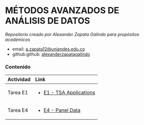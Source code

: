 # MÉTODOS AVANZADOS DE ANÁLISIS DE DATOS
*Repositorio creado por Alexander Zapata Galindo para propósitos académicos*

- email: <a.zapata12@uniandes.edu.co>
- github:github: [alexanderzapatagalindo](http://github.com/alexanderzapatagalindo)

### Contenido
| Actividad | Link  |
| :----| :----|
| Tarea E1 | <ul><li>[E1 - TSA Applications](https://github.com/alexanderzapatagalindo/MetodosAvanzadosAnalisisDatos/blob/main/Tarea%20E1.docx)  </li> </ul> | 
| Tarea E4 | <ul><li>[E4 - Panel Data](https://github.com/alexanderzapatagalindo/MetodosAvanzadosAnalisisDatosblob/main/Tarea%20E4.docx)  </li> </ul> | 
